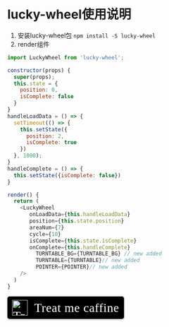 # lucky-wheel使用说明
1. 安装lucky-wheel包
`npm install -S lucky-wheel`
2. render组件
```js
import LuckyWheel from 'lucky-wheel';

constructor(props) {
  super(props);
  this.state = {
    position: 0,
    isComplete: false
  }
}
handleLoadData = () => {
  setTimeout(() => {
    this.setState({
      position: 2,
      isComplete: true
    })
  }, 1000);
}
handleComplete = () => {
  this.setState({isComplete: false})
}

render() {
  return (
    <LuckyWheel
       onLoadData={this.handleLoadData}
       position={this.state.position}
       areaNum={7}
       cycle={10}
       isComplete={this.state.isComplete}
       onComplete={this.handleComplete}
	     TURNTABLE_BG={TURNTABLE_BG} // new added
	     TURNTABLE={TURNTABLE}// new added
	     POINTER={POINTER}// new added
    />
  )
}
```

<style>.bmc-button img{width: 35px !important;margin-bottom: 1px !important;box-shadow: none !important;border: none !important;vertical-align: middle !important;}.bmc-button{padding: 7px 10px 7px 10px !important;line-height: 35px !important;height:51px !important;min-width:217px !important;text-decoration: none !important;display:inline-flex !important;color:#ffffff !important;background-color:#000000 !important;border-radius: 5px !important;border: 1px solid transparent !important;padding: 7px 10px 7px 10px !important;font-size: 28px !important;letter-spacing:0.6px !important;box-shadow: 0px 1px 2px rgba(190, 190, 190, 0.5) !important;-webkit-box-shadow: 0px 1px 2px 2px rgba(190, 190, 190, 0.5) !important;margin: 0 auto !important;font-family:'Cookie', cursive !important;-webkit-box-sizing: border-box !important;box-sizing: border-box !important;-o-transition: 0.3s all linear !important;-webkit-transition: 0.3s all linear !important;-moz-transition: 0.3s all linear !important;-ms-transition: 0.3s all linear !important;transition: 0.3s all linear !important;}.bmc-button:hover, .bmc-button:active, .bmc-button:focus {-webkit-box-shadow: 0px 1px 2px 2px rgba(190, 190, 190, 0.5) !important;text-decoration: none !important;box-shadow: 0px 1px 2px 2px rgba(190, 190, 190, 0.5) !important;opacity: 0.85 !important;color:#ffffff !important;}</style><link href="https://fonts.googleapis.com/css?family=Cookie" rel="stylesheet"><a class="bmc-button" target="_blank" href="https://www.buymeacoffee.com/callmejm"><img src="https://cdn.buymeacoffee.com/buttons/bmc-new-btn-logo.svg" alt="Treat me caffine"><span style="margin-left:15px;font-size:28px !important;">Treat me caffine</span></a>